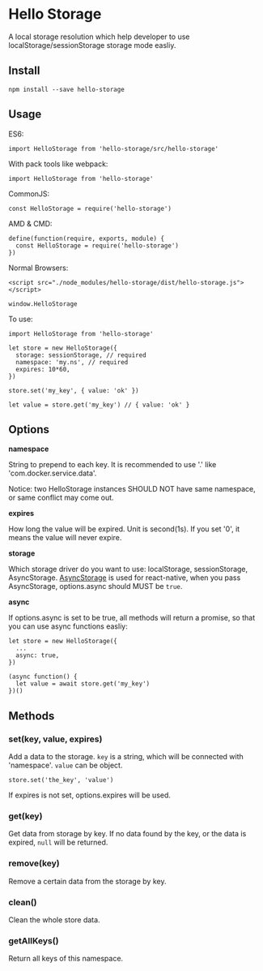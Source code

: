 # Hello Storage

A local storage resolution which help developer to use localStorage/sessionStorage storage mode easliy.

## Install

```
npm install --save hello-storage
```

## Usage
ES6: 

```
import HelloStorage from 'hello-storage/src/hello-storage'
```

With pack tools like webpack:

```
import HelloStorage from 'hello-storage'
```

CommonJS:

```
const HelloStorage = require('hello-storage')
```

AMD & CMD:

```
define(function(require, exports, module) {
  const HelloStorage = require('hello-storage')
})
```

Normal Browsers:

```
<script src="./node_modules/hello-storage/dist/hello-storage.js"></script>
```

```
window.HelloStorage
```

To use:

```
import HelloStorage from 'hello-storage'

let store = new HelloStorage({
  storage: sessionStorage, // required
  namespace: 'my.ns', // required
  expires: 10*60,
})

store.set('my_key', { value: 'ok' })

let value = store.get('my_key') // { value: 'ok' }
```

## Options

**namespace**

String to prepend to each key. It is recommended to use '.' like 'com.docker.service.data'.

Notice: two HelloStorage instances SHOULD NOT have same namespace, or same conflict may come out.

**expires**

How long the value will be expired. Unit is second(1s). If you set '0', it means the value will never expire.

**storage**

Which storage driver do you want to use: localStorage, sessionStorage, AsyncStorage. 
[AsyncStorage](https://facebook.github.io/react-native/docs/asyncstorage.html) is used for react-native, when you pass AsyncStorage, options.async should MUST be `true`.

**async**

If options.async is set to be true, all methods will return a promise, so that you can use async functions easliy:

```
let store = new HelloStorage({
  ...
  async: true,
})

(async function() {
  let value = await store.get('my_key')
})()
```

## Methods

### set(key, value, expires)

Add a data to the storage. `key` is a string, which will be connected with 'namespace'. `value` can be object.

```
store.set('the_key', 'value')
```

If expires is not set, options.expires will be used.

### get(key)

Get data from storage by key. If no data found by the key, or the data is expired, `null` will be returned.

### remove(key)

Remove a certain data from the storage by key.

### clean()

Clean the whole store data.

### getAllKeys()

Return all keys of this namespace.

